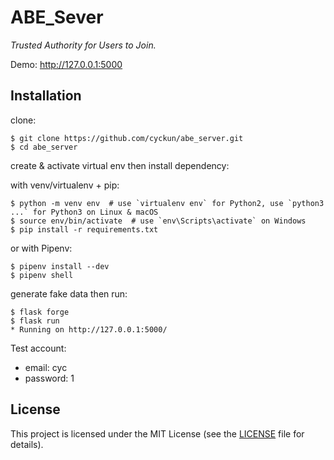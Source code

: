 # ABE_Sever

*Trusted Authority for Users to Join.*

Demo: http://127.0.0.1:5000


## Installation

clone:
```
$ git clone https://github.com/cyckun/abe_server.git
$ cd abe_server
```
create & activate virtual env then install dependency:

with venv/virtualenv + pip:
```
$ python -m venv env  # use `virtualenv env` for Python2, use `python3 ...` for Python3 on Linux & macOS
$ source env/bin/activate  # use `env\Scripts\activate` on Windows
$ pip install -r requirements.txt
```
or with Pipenv:
```
$ pipenv install --dev
$ pipenv shell
```
generate fake data then run:
```
$ flask forge
$ flask run
* Running on http://127.0.0.1:5000/
```
Test account:
* email: cyc
* password: 1

## License

This project is licensed under the MIT License (see the
[LICENSE](LICENSE) file for details).
